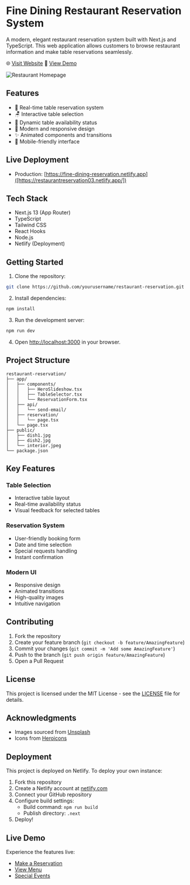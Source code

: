 # Fine Dining Restaurant Reservation System

A modern, elegant restaurant reservation system built with Next.js and TypeScript. This web application allows customers to browse restaurant information and make table reservations seamlessly.

🌐 [Visit Website](https://restaurantreservation03.netlify.app/)
📝 [View Demo](https://restaurantreservation03.netlify.app/reservation)

![Restaurant Homepage](public/interior.jpeg)

## Features

- 📅 Real-time table reservation system
- 🪑 Interactive table selection
- 💫 Dynamic table availability status
- 🎨 Modern and responsive design
- ✨ Animated components and transitions
- 📱 Mobile-friendly interface

## Live Deployment

- Production: [https://fine-dining-reservation.netlify.app]([https://restaurantreservation03.netlify.app/])

## Tech Stack

- Next.js 13 (App Router)
- TypeScript
- Tailwind CSS
- React Hooks
- Node.js
- Netlify (Deployment)

## Getting Started

1. Clone the repository:
```bash
git clone https://github.com/yourusername/restaurant-reservation.git
```

2. Install dependencies:
```bash
npm install
```

3. Run the development server:
```bash
npm run dev
```

4. Open [http://localhost:3000](http://localhost:3000) in your browser.

## Project Structure

```plaintext
restaurant-reservation/
├── app/
│   ├── components/
│   │   ├── HeroSlideshow.tsx
│   │   ├── TableSelector.tsx
│   │   └── ReservationForm.tsx
│   ├── api/
│   │   └── send-email/
│   ├── reservation/
│   │   └── page.tsx
│   └── page.tsx
├── public/
│   ├── dish1.jpg
│   ├── dish2.jpg
│   └── interior.jpeg
└── package.json
```

## Key Features

### Table Selection
- Interactive table layout
- Real-time availability status
- Visual feedback for selected tables

### Reservation System
- User-friendly booking form
- Date and time selection
- Special requests handling
- Instant confirmation

### Modern UI
- Responsive design
- Animated transitions
- High-quality images
- Intuitive navigation

## Contributing

1. Fork the repository
2. Create your feature branch (`git checkout -b feature/AmazingFeature`)
3. Commit your changes (`git commit -m 'Add some AmazingFeature'`)
4. Push to the branch (`git push origin feature/AmazingFeature`)
5. Open a Pull Request

## License

This project is licensed under the MIT License - see the [LICENSE](LICENSE) file for details.

## Acknowledgments

- Images sourced from [Unsplash](https://unsplash.com)
- Icons from [Heroicons](https://heroicons.com)

## Deployment

This project is deployed on Netlify. To deploy your own instance:

1. Fork this repository
2. Create a Netlify account at [netlify.com](https://netlify.com)
3. Connect your GitHub repository
4. Configure build settings:
   - Build command: `npm run build`
   - Publish directory: `.next`
5. Deploy!

## Live Demo

Experience the features live:
- [Make a Reservation](https://fine-dining-reservation.netlify.app/reservation)
- [View Menu](https://fine-dining-reservation.netlify.app/menu)
- [Special Events](https://fine-dining-reservation.netlify.app/events)
